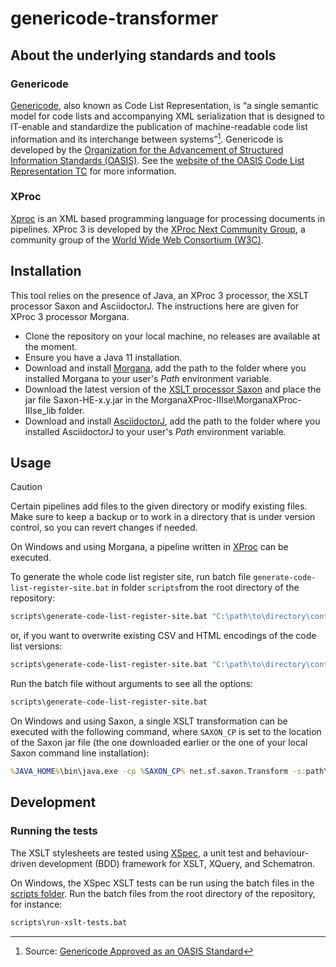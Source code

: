 # genericode-transformer

## About the underlying standards and tools

### Genericode

[Genericode](https://docs.oasis-open.org/codelist/genericode/v1.0/genericode-v1.0.html), also known as Code List Representation, is “a single semantic model for code lists and accompanying XML serialization that is designed to IT-enable and standardize the publication of machine-readable code list information and its interchange between systems”[^1]. Genericode is developed by the [Organization for the Advancement of Structured Information Standards (OASIS)](https://www.oasis-open.org/). See the [website of the OASIS Code List Representation TC](https://www.oasis-open.org/committees/codelist/) for more information.

[^1]: Source: [Genericode Approved as an OASIS Standard](https://www.oasis-open.org/2023/02/01/genericode-approved-as-an-oasis-standard/)

### XProc

[Xproc](https://xproc.org/) is an XML based programming language for processing documents in pipelines. XProc 3 is developed by the [XProc Next Community Group](https://www.w3.org/community/xproc-next/), a community group of the [World Wide Web Consortium (W3C)](https://www.w3.org/).

## Installation

This tool relies on the presence of Java, an XProc 3 processor, the XSLT processor Saxon and AsciidoctorJ. The instructions here are given for XProc 3 processor Morgana.

- Clone the repository on your local machine, no releases are available at the moment.
- Ensure you have a Java 11 installation.
- Download and install [Morgana](https://www.xml-project.com/morganaxproc-iiise.html), add the path to the folder where you installed Morgana to your user's _Path_ environment variable.
- Download the latest version of the [XSLT processor Saxon](https://repo1.maven.org/maven2/net/sf/saxon/Saxon-HE/) and place the jar file Saxon-HE-x.y.jar in the MorganaXProc-IIIse\MorganaXProc-IIIse_lib folder.
- Download and install [AsciidoctorJ](https://github.com/asciidoctor/asciidoctorj), add the path to the folder where you installed AsciidoctorJ to your user's _Path_ environment variable.

## Usage

> [!CAUTION]
> Certain pipelines add files to the given directory or modify existing files. Make sure to keep a backup or to work in a directory that is under version control, so you can revert changes if needed.

On Windows and using Morgana, a pipeline written in [XProc](https://xproc.org/) can be executed.

To generate the whole code list register site, run batch file `generate-code-list-register-site.bat` in folder `scripts`from the root directory of the repository:

```bat
scripts\generate-code-list-register-site.bat "C:\path\to\directory\containing\working\copy\of\codelistregistersite"
```

or, if you want to overwrite existing CSV and HTML encodings of the code list versions:

```bat
scripts\generate-code-list-register-site.bat "C:\path\to\directory\containing\working\copy\of\codelistregistersite" true
```

Run the batch file without arguments to see all the options:

```bat
scripts\generate-code-list-register-site.bat
```

On Windows and using Saxon, a single XSLT transformation can be executed with the following command, where `SAXON_CP` is set to the location of the Saxon jar file (the one downloaded earlier or the one of your local Saxon command line installation):

```bat
%JAVA_HOME%\bin\java.exe -cp %SAXON_CP% net.sf.saxon.Transform -s:path\to\input.gc -xsl:path\to\gc2<format>.xsl -o:path\to\output.<format>
```

## Development

### Running the tests

The XSLT stylesheets are tested using [XSpec](https://github.com/xspec/xspec/), a unit test and behaviour-driven development (BDD) framework for XSLT, XQuery, and Schematron.

On Windows, the XSpec XSLT tests can be run using the batch files in the [scripts folder](/scripts). Run the batch files from the root directory of the repository, for instance:

```bat
scripts\run-xslt-tests.bat
```




